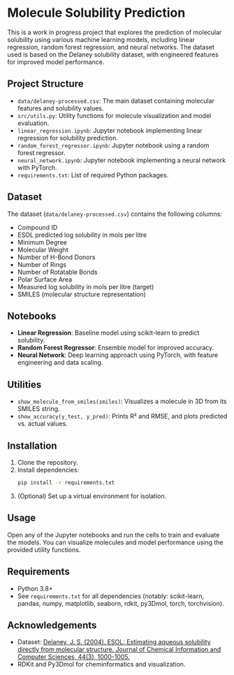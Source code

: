 # Molecule Solubility Prediction

This is a work in progress project that explores the prediction of molecular solubility using various machine learning models, including linear regression, random forest regression, and neural networks. The dataset used is based on the Delaney solubility dataset, with engineered features for improved model performance.

## Project Structure

- `data/delaney-processed.csv`: The main dataset containing molecular features and solubility values.
- `src/utils.py`: Utility functions for molecule visualization and model evaluation.
- `linear_regression.ipynb`: Jupyter notebook implementing linear regression for solubility prediction.
- `random_forest_regressor.ipynb`: Jupyter notebook using a random forest regressor.
- `neural_network.ipynb`: Jupyter notebook implementing a neural network with PyTorch.
- `requirements.txt`: List of required Python packages.

## Dataset

The dataset (`data/delaney-processed.csv`) contains the following columns:
- Compound ID
- ESOL predicted log solubility in mols per litre
- Minimum Degree
- Molecular Weight
- Number of H-Bond Donors
- Number of Rings
- Number of Rotatable Bonds
- Polar Surface Area
- Measured log solubility in mols per litre (target)
- SMILES (molecular structure representation)

## Notebooks

- **Linear Regression**: Baseline model using scikit-learn to predict solubility.
- **Random Forest Regressor**: Ensemble model for improved accuracy.
- **Neural Network**: Deep learning approach using PyTorch, with feature engineering and data scaling.

## Utilities

- `show_molecule_from_smiles(smiles)`: Visualizes a molecule in 3D from its SMILES string.
- `show_accuracy(y_test, y_pred)`: Prints R² and RMSE, and plots predicted vs. actual values.

## Installation

1. Clone the repository.
2. Install dependencies:
   ```bash
   pip install -r requirements.txt
   ```
3. (Optional) Set up a virtual environment for isolation.

## Usage

Open any of the Jupyter notebooks and run the cells to train and evaluate the models. You can visualize molecules and model performance using the provided utility functions.

## Requirements

- Python 3.8+
- See `requirements.txt` for all dependencies (notably: scikit-learn, pandas, numpy, matplotlib, seaborn, rdkit, py3Dmol, torch, torchvision).

## Acknowledgements

- Dataset: [Delaney, J. S. (2004). ESOL: Estimating aqueous solubility directly from molecular structure. Journal of Chemical Information and Computer Sciences, 44(3), 1000-1005.](https://pubs.acs.org/doi/10.1021/ci034243x)
- RDKit and Py3Dmol for cheminformatics and visualization.
